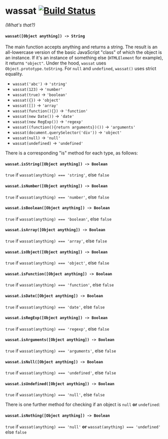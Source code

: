 # wassat [![Build Status](https://travis-ci.org/nickb1080/wassat.svg)](https://travis-ci.org/nickb1080/wassat)
_(What's that?)_

#### `wassat([Object anything]) -> String`
The main function accepts anything and returns a string. The result is an all-lowercase version of the basic JavaScript "class" of which the object is an instance. If it's an instance of something else (`HTMLElement` for example), it returns `"object"`. Under the hood, `wassat` uses `Object.prototype.toString`. For `null` and `undefined`, `wassat()` uses strict equality.

- `wassat('abc')` -> `'string'`
- `wassat(123)` -> `'number'`
- `wassat(true)` -> `'boolean'`
- `wassat({})` -> `'object'`
- `wassat([])` -> `'array'`
- `wassat(function(){})` -> `'function'`
- `wassat(new Date())` -> `'date'`
- `wassat(new RegExp())` -> `'regexp'`
- `wassat((function(){return arguments})())` -> `'arguments'`
- `wassat(document.querySelector('div'))` -> `'object'`
- `wassat(null)` -> `'null'`
- `wassat(undefined)` -> `'undefined'`

There is a corresponding "is" method for each type, as follows:

#### `wassat.isString([Object anything]) -> Boolean`
`true` if `wassat(anything) === 'string'`, else `false`

#### `wassat.isNumber([Object anything]) -> Boolean`
`true` if `wassat(anything) === 'number'`, else `false`

#### `wassat.isBoolean([Object anything]) -> Boolean`
`true` if `wassat(anything) === 'boolean'`, else `false`

#### `wassat.isArray([Object anything]) -> Boolean`
`true` if `wassat(anything) === 'array'`, else `false`

#### `wassat.isObject([Object anything]) -> Boolean`
`true` if `wassat(anything) === 'object'`, else `false`

#### `wassat.isFunction([Object anything]) -> Boolean`
`true` if `wassat(anything) === 'function'`, else `false`

#### `wassat.isDate([Object anything]) -> Boolean`
`true` if `wassat(anything) === 'date'`, else `false`

#### `wassat.isRegExp([Object anything]) -> Boolean`
`true` if `wassat(anything) === 'regexp'`, else `false`

#### `wassat.isArguments([Object anything]) -> Boolean`
`true` if `wassat(anything) === 'arguments'`, else `false`

#### `wassat.isNull([Object anything]) -> Boolean`
`true` if `wassat(anything) === 'undefined'`, else `false`

#### `wassat.isUndefined([Object anything]) -> Boolean`
`true` if `wassat(anything) === 'null'`, else `false`

There is one further method for checking if an object is `null` **or** `undefined`:

#### `wassat.isNothing([Object anything]) -> Boolean`
`true` if `wassat(anything) === 'null'` **or** `wassat(anything) === 'undefined'` else `false`
